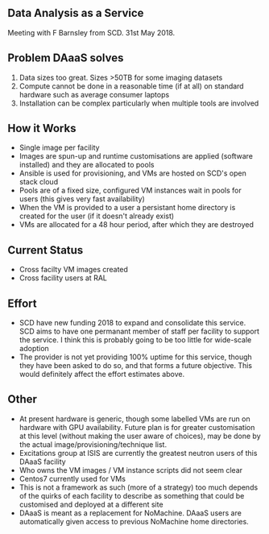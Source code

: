 ## Data Analysis as a Service

Meeting with F Barnsley from SCD. 31st May 2018.

## Problem DAaaS solves

1. Data sizes too great. Sizes >50TB for some imaging datasets
1. Compute cannot be done in a reasonable time (if at all) on standard hardware such as average consumer laptops
1. Installation can be complex particularly when multiple tools are involved

## How it Works

* Single image per facility
* Images are spun-up and runtime customisations are applied (software installed) and they are allocated to pools
* Ansible is used for provisioning, and VMs are hosted on SCD's open stack cloud
* Pools are of a fixed size, configured VM instances wait in pools for users (this gives very fast availability)
* When the VM is provided to a user a persistant home directory is created for the user (if it doesn't already exist) 
* VMs are allocated for a 48 hour period, after which they are destroyed

## Current Status

* Cross facilty VM images created
* Cross facility users at RAL

## Effort

* SCD have new funding 2018 to expand and consolidate this service. SCD aims to have one permanant member of staff per facility to support the service. I think this is probably going to be too little for wide-scale adoption
* The provider is not yet providing 100% uptime for this service, though they have been asked to do so, and that forms a future objective. This would definitely affect the effort estimates above.

## Other
* At present hardware is generic, though some labelled VMs are run on hardware with GPU availability. Future plan is for greater customisation at this level (without making the user aware of choices), may be done by the actual image/provisioning/technique list.
* Excitations group at ISIS are currently the greatest neutron users of this DAaaS facility
* Who owns the VM images / VM instance scripts did not seem clear
* Centos7 currently used for VMs
* This is not a framework as such (more of a strategy) too much depends of the quirks of each facility to describe as something that could be customised and deployed at a different site
* DAaaS is meant as a replacement for NoMachine. DAaaS users are automatically given access to previous NoMachine home directories.

